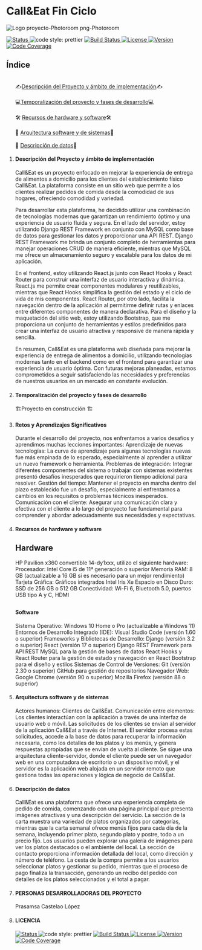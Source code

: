 <h1>Call&amp;Eat Fin Ciclo </h1>

![Logo proyecto-Photoroom png-Photoroom](https://github.com/prasamsacl/Call-Eat/assets/113896447/e6cf4aab-91a4-4e95-99ed-6938f0d4dba0)

  <p align="left">

 <section id="insignias">
        <div class="badge-container">
            <a href="https://github.com/prettier/prettier">
                      <a href="#">
                <img src="https://img.shields.io/badge/STATUS-EN%20DESAROLLO-green" alt="Status">
            </a>
                <img src="https://img.shields.io/badge/code_style-prettier-ff69b4.svg?style=flat-square" alt="code style: prettier">
            </a>
            <a href="https://github.com/tu-usuario/tu-repo/actions">
                <img src="https://img.shields.io/badge/build-passing-brightgreen" alt="Build Status">
            </a>
            <a href="https://github.com/tu-usuario/tu-repo/blob/main/LICENSE">
                <img src="https://img.shields.io/badge/license-MIT-green" alt="License">
            </a>
            <a href="https://github.com/tu-usuario/tu-repo">
                <img src="https://img.shields.io/badge/version-1.0.0-blue" alt="Version">
            </a>
            <a href="https://github.com/tu-usuario/tu-repo">
                <img src="https://img.shields.io/badge/coverage-80%25-yellow" alt="Code Coverage">
            </a>
        </div>
    </section>

<nav>
        <h2>Índice</h2>
        <ol>
            <br>
          ✍️<a href="#descripcion">Descripción del Proyecto y ámbito de implementación</a>✍️
        </br>
            <br>  💻<a href="#estado">Temporalización del proyecto y fases de desarrollo</a>💻</br>
           <br>🛠️ <a href="#demostracion">Recursos de hardware y software</a>🛠️</br>
           <br>📁 <a href="#acceso">Arquitectura software y de sistemas</a>📁 </br>
             <br> 🔨 <a href="#tecnologias">Descripción de datos</a>🔨</br
        </ol>
    </nav>
  <ol>  
 <li><h4>Descripción del Proyecto y ámbito de implementación</h4></li>
 Call&Eat es un proyecto enfocado en mejorar la experiencia de entrega de alimentos a domicilio para los clientes del establecimiento físico Call&Eat. La plataforma consiste en un sitio web que permite a los clientes realizar pedidos de comida desde la comodidad de sus hogares, ofreciendo comodidad y variedad.

Para desarrollar esta plataforma, he decidido utilizar una combinación de tecnologías modernas que garantizan un rendimiento óptimo y una experiencia de usuario fluida y segura. En el lado del servidor, estoy utilizando Django REST Framework en conjunto con MySQL como base de datos para gestionar los datos y proporcionar una API REST. Django REST Framework me brinda un conjunto completo de herramientas para manejar operaciones CRUD de manera eficiente, mientras que MySQL me ofrece un almacenamiento seguro y escalable para los datos de mi aplicación.

En el frontend, estoy utilizando React.js junto con React Hooks y React Router para construir una interfaz de usuario interactiva y dinámica. React.js me permite crear componentes modulares y reutilizables, mientras que React Hooks simplifica la gestión del estado y el ciclo de vida de mis componentes. React Router, por otro lado, facilita la navegación dentro de la aplicación al permitirme definir rutas y enlaces entre diferentes componentes de manera declarativa.
Para el diseño y la maquetación del sitio web, estoy utilizando Bootstrap, que me proporciona un conjunto de herramientas y estilos predefinidos para crear una interfaz de usuario atractiva y responsive de manera rápida y sencilla.

En resumen, Call&Eat es una plataforma web diseñada para mejorar la experiencia de entrega de alimentos a domicilio, utilizando tecnologías modernas tanto en el backend como en el frontend para garantizar una experiencia de usuario óptima. Con futuras mejoras planeadas, estamos comprometidos a seguir satisfaciendo las necesidades y preferencias de nuestros usuarios en un mercado en constante evolución.


<li><h4>Temporalización del proyecto y fases de desarrollo</h4></li>
🏗️Proyecto en construcción 🏗️


<li><h4>Retos y Aprendizajes Significativos</h4></li>

Durante el desarrollo del proyecto, nos enfrentamos a varios desafíos y aprendimos muchas lecciones importantes:
Aprendizaje de nuevas tecnologías: La curva de aprendizaje para algunas tecnologías nuevas fue más empinada de lo esperado, especialmente al aprender a utilizar un nuevo framework o herramienta.
Problemas de integración: Integrar diferentes componentes del sistema o trabajar con sistemas existentes presentó desafíos inesperados que requirieron tiempo adicional para resolver.
Gestión del tiempo: Mantener el proyecto en marcha dentro del plazo establecido fue un desafío, especialmente al enfrentarnos a cambios en los requisitos o problemas técnicos inesperados.
Comunicación con el cliente: Asegurar una comunicación clara y efectiva con el cliente a lo largo del proyecto fue fundamental para comprender y abordar adecuadamente sus necesidades y expectativas.

  
<li><h4>Recursos de hardware y software</h4></li>
<h2>Hardware</h2>
HP Pavilion x360 convertible 14-dy1xxx, utilizo el siguiente hardware:
Procesador: Intel Core i5 de 11ª generación o superior
Memoria RAM: 8 GB (actualizable a 16 GB si es necesario para un mejor rendimiento)
Tarjeta Gráfica: Gráficos integrados Intel Iris Xe
Espacio en Disco Duro: SSD de 256 GB o 512 GB
Conectividad: Wi-Fi 6, Bluetooth 5.0, puertos USB tipo A y C, HDMI

<h2><h4>Software</h4></h2>
Sistema Operativo:
Windows 10 Home o Pro (actualizable a Windows 11)
Entornos de Desarrollo Integrado (IDE):
Visual Studio Code (versión 1.60 o superior)
Frameworks y Bibliotecas de Desarrollo:
Django (versión 3.2 o superior)
React (versión 17 o superior)
Django REST Framework para API REST
MySQL para la gestión de bases de datos
React Hooks y React Router para la gestión de estado y navegación en React
Bootstrap para el diseño y estilos
Sistemas de Control de Versiones:
Git (versión 2.30 o superior)
GitHub para gestión de repositorios
Navegador Web:
Google Chrome (versión 90 o superior)
Mozilla Firefox (versión 88 o superior)

<li><h4>Arquitectura software y de sistemas</h4></li>
  Actores humanos: Clientes de Call&Eat. 
Comunicación entre elementos: Los clientes interactúan con la aplicación a través de una interfaz de usuario web o móvil. Las solicitudes de los clientes se envían al servidor de la aplicación Call&Eat a través de Internet. El servidor procesa estas solicitudes, accede a la base de datos para recuperar la información necesaria, como los detalles de los platos y los menús, y genera respuestas apropiadas que se envían de vuelta al cliente. Se sigue una arquitectura cliente-servidor, donde el cliente puede ser un navegador web en una computadora de escritorio o un dispositivo móvil, y el servidor es la aplicación web alojada en un servidor remoto que gestiona todas las operaciones y lógica de negocio de Call&Eat.

<li><h4>Descripción de datos</h4></li>
Call&Eat es una plataforma que ofrece una experiencia completa de pedido de comida, comenzando con una página principal que presenta imágenes atractivas y una descripción del servicio. La sección de la carta muestra una variedad de platos organizados por categorías, mientras que la carta semanal ofrece menús fijos para cada día de la semana, incluyendo primer plato, segundo plato y postre, todo a un precio fijo. Los usuarios pueden explorar una galería de imágenes para ver los platos destacados o el ambiente del local. La sección de contacto proporciona información detallada del local, como dirección y número de teléfono. La cesta de la compra permite a los usuarios seleccionar platos y gestionar su pedido, mientras que el proceso de pago finaliza la transacción, generando un recibo del pedido con detalles de los platos seleccionados y el total a pagar.


<li><h4>PERSONAS DESARROLLADORAS DEL PROYECTO</h4></li>
Prasamsa Castelao López

<li><h4>LICENCIA</h4></li>
<section id="insignias">
        <div class="badge-container">
            <a href="https://github.com/prettier/prettier">
                      <a href="#">
                <img src="https://img.shields.io/badge/STATUS-EN%20DESAROLLO-green" alt="Status">
            </a>
                <img src="https://img.shields.io/badge/code_style-prettier-ff69b4.svg?style=flat-square" alt="code style: prettier">
            </a>
            <a href="https://github.com/tu-usuario/tu-repo/actions">
                <img src="https://img.shields.io/badge/build-passing-brightgreen" alt="Build Status">
            </a>
            <a href="https://github.com/tu-usuario/tu-repo/blob/main/LICENSE">
                <img src="https://img.shields.io/badge/license-MIT-green" alt="License">
            </a>
            <a href="https://github.com/tu-usuario/tu-repo">
                <img src="https://img.shields.io/badge/version-1.0.0-blue" alt="Version">
            </a>
            <a href="https://github.com/tu-usuario/tu-repo">
                <img src="https://img.shields.io/badge/coverage-80%25-yellow" alt="Code Coverage">
            </a>
        </div>
    </section>
</ol>

